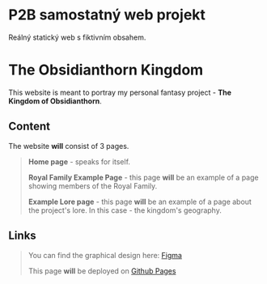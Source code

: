 # P2B samostatný web projekt
Reálný statický web s fiktivním obsahem.

# The Obsidianthorn Kingdom
This website is meant to portray my personal fantasy project - __The Kingdom of Obsidianthorn__.

## Content
The website **will** consist of 3 pages.
> __Home page__ - speaks for itself.
> 
> __Royal Family Example Page__ - this page **will** be an example of a page showing members of the Royal Family.
> 
> __Example Lore page__ - this page **will** be an example of a page about the project's lore. In this case - the kingdom's geography.
> 

## Links
> You can find the graphical design here: [Figma](https://www.figma.com/file/AzIwFx8YGn4u2JNtenozYk/Main-Page?type=design&node-id=0%3A1&mode=design&t=PSMc8oSMuAVuHmLk-1)
> 
> This page **will** be deployed on [Github Pages](https://pslib-cz.github.io/2023-p2b-web-project-OndrejDuda022/)
